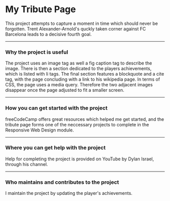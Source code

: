 # My Tribute Page
This project attempts to capture a moment in time which should never be forgotten. Trent Alexander-Arnold's quckly taken corner against FC Barcelona leads to a decisive fourth goal. 
***
### Why the project is useful
The project uses an image tag as well a fig caption tag to describe the image. There is then a section dedicated to the players achievements, which is listed with li tags. The final section features a blockquote and a cite tag, with the page concluding with a link to his wikipedia page. In terms of CSS, the page uses a media query. Therefore the two adjacent images disappear once the page adjusted to fit a smaller screen. 
***
### How you can get started with the project
freeCodeCamp offers great resources which helped me get started, and the tribute page forms one of the neccessary projects to complete in the Responsive Web Design module.
***
### Where you can get help with the project
Help for completing the project is provided on YouTube by Dylan Israel, through his channel. 
***
### Who maintains and contributes to the project
I maintain the project by updating the player's achievements.
